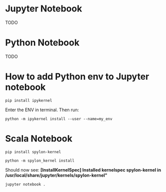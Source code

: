 # Jupyter Notebook

TODO

# Python Notebook
TODO

# How to add Python env to Jupyter notebook
```
pip install ipykernel
```
Enter the ENV in terminal. Then run:
```
python -m ipykernel install --user --name=my_env
```

# Scala Notebook

```
pip install spylon-kernel
```

```
python -m spylon_kernel install
```
Should now see:
**[InstallKernelSpec] Installed kernelspec spylon-kernel in /usr/local/share/jupyter/kernels/spylon-kernel"**

```
jupyter notebook .
```
